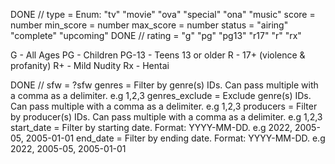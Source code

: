 DONE // type = Enum: "tv" "movie" "ova" "special" "ona" "music" 
score	= number
min_score = number
max_score	= number
status = "airing" "complete" "upcoming"
DONE // rating = "g" "pg" "pg13" "r17" "r" "rx"

G - All Ages
PG - Children
PG-13 - Teens 13 or older
R - 17+ (violence & profanity)
R+ - Mild Nudity
Rx - Hentai

DONE // sfw = ?sfw
genres = Filter by genre(s) IDs. Can pass multiple with a comma as a delimiter. e.g 1,2,3
genres_exclude = Exclude genre(s) IDs. Can pass multiple with a comma as a delimiter. e.g 1,2,3
producers = Filter by producer(s) IDs. Can pass multiple with a comma as a delimiter. e.g 1,2,3
start_date = Filter by starting date. Format: YYYY-MM-DD. e.g 2022, 2005-05, 2005-01-01
end_date = Filter by ending date. Format: YYYY-MM-DD. e.g 2022, 2005-05, 2005-01-01

